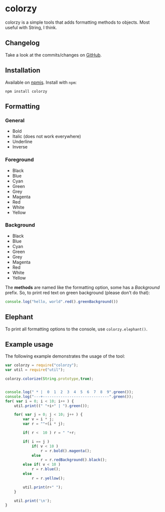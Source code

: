 # colorzy

colorzy is a simple tools that adds formatting methods to objects. Most useful with String, I think.

## Changelog

Take a look at the commits/changes on [GitHub](https://github.com/dak0rn/colorzy/commits/master).

## Installation

Available on [npmjs](https://www.npmjs.org/package/colorzy).
Install with `npm`:

```shell
npm install colorzy
```

## Formatting

### General

- Bold
- Italic (does not work everywhere)
- Underline
- Inverse

### Foreground

- Black
- Blue
- Cyan
- Green
- Grey
- Magenta
- Red
- White
- Yellow

### Background

- Black
- Blue
- Cyan
- Green
- Grey
- Magenta
- Red
- White
- Yellow


The **methods** are named like the formatting option, some has a *Background* prefix.
So, to print red text on green background (please don't do that):

```javascript
console.log("hello, world".red().greenBackground())
```

## Elephant

To print all formatting options to the console, use `colorzy.elephant()`.

## Example usage

The following example demonstrates the usage of the tool:

```javascript
var colorzy = require("colorzy");
var util = require("util");

colorzy.colorize(String.prototype,true);


console.log(" * |  0  1  2  3  4  5  6  7  8  9".green());
console.log("---+------------------------------".green());
for( var i = 0; i < 10; i++ ) {
    util.print((" "+i+" | ").green());

    for( var j = 0; j < 10; j++ ) {
        var v = i * j;
        var r = ""+(i * j);

        if( r <  10 ) r = " "+r;

        if( i == j )
            if( v < 10 )
                r = r.bold().magenta();
            else
                r = r.redBackground().black();
        else if( v < 10 )
            r = r.blue();
        else
            r = r.yellow();

        util.print(r+" ");
    }

    util.print('\n');
}
```
